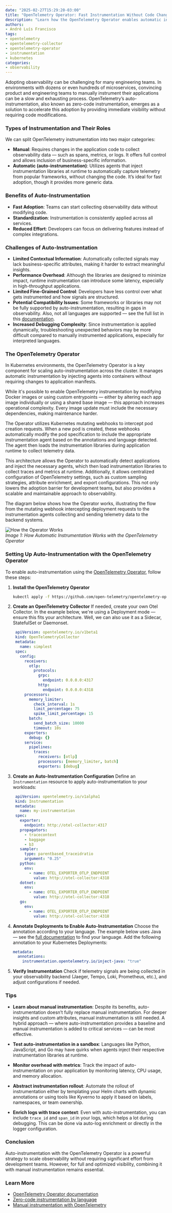 ```yaml
---
date: "2025-02-27T15:29:20-03:00"
title: "OpenTelemetry Operator: Fast Instrumentation Without Code Changes"
description: "Learn how the OpenTelemetry Operator enables automatic instrumentation in Kubernetes applications without changing your code."
authors:
- André Luís Francisco
tags:
- opentelemetry
- opentelemetry-collector
- opentelemetry-operator
- instrumentation
- kubernetes
categories:
- observability
---
```


Adopting observability can be challenging for many engineering teams. In environments with dozens or even hundreds of microservices, convincing product and engineering teams to manually instrument their applications can be a slow and exhausting process. OpenTelemetry’s auto-instrumentation, also known as zero-code instrumentation, emerges as a solution to accelerate this adoption by providing immediate visibility without requiring code modifications.

### Types of Instrumentation and Their Roles

We can split OpenTelemetry instrumentation into two major categories:

- **Manual**: Requires changes in the application code to collect observability data — such as spans, metrics, or logs. It offers full control and allows inclusion of business-specific information.
- **Automatic (auto-instrumentation)**: Utilizes agents that inject instrumentation libraries at runtime to automatically capture telemetry from popular frameworks, without changing the code. It’s ideal for fast adoption, though it provides more generic data.

### Benefits of Auto-Instrumentation

- **Fast Adoption**: Teams can start collecting observability data without modifying code.
- **Standardization**: Instrumentation is consistently applied across all services.
- **Reduced Effort**: Developers can focus on delivering features instead of complex integrations.

### Challenges of Auto-Instrumentation

- **Limited Contextual Information**: Automatically collected signals may lack business-specific attributes, making it harder to extract meaningful insights.
- **Performance Overhead**: Although the libraries are designed to minimize impact, runtime instrumentation can introduce some latency, especially in high-throughput applications.
- **Limited Fine-Grained Control**: Developers have less control over what gets instrumented and how signals are structured.
- **Potential Compatibility Issues**: Some frameworks or libraries may not be fully supported by auto-instrumentation, resulting in gaps in observability. Also, not all languages are supported — see the full list in this [documentation](https://opentelemetry.io/docs/zero-code/).
- **Increased Debugging Complexity**: Since instrumentation is applied dynamically, troubleshooting unexpected behaviors may be more difficult compared to manually instrumented applications, especially for interpreted languages.

### The OpenTelemetry Operator

In Kubernetes environments, the OpenTelemetry Operator is a key component for scaling auto-instrumentation across the cluster. It manages automatic instrumentation by injecting agents into containers without requiring changes to application manifests.

While it's possible to enable OpenTelemetry instrumentation by modifying Docker images or using custom entrypoints — either by altering each app image individually or using a shared base image — this approach increases operational complexity. Every image update must include the necessary dependencies, making maintenance harder.

The Operator utilizes Kubernetes mutating webhooks to intercept pod creation requests. When a new pod is created, these webhooks automatically modify the pod specification to include the appropriate instrumentation agent based on the annotations and language detected. The agent then loads the instrumentation libraries during application runtime to collect telemetry data.

This architecture allows the Operator to automatically detect applications and inject the necessary agents, which then load instrumentation libraries to collect traces and metrics at runtime. Additionally, it allows centralized configuration of OpenTelemetry settings, such as custom sampling strategies, attribute enrichment, and export configurations. This not only lowers the adoption barrier for development teams, but also provides a scalable and maintainable approach to observability.

The diagram below shows how the Operator works, illustrating the flow from the mutating webhook intercepting deployment requests to the instrumentation agents collecting and sending telemetry data to the backend systems.

![How the Operator Works](assets/how-otel-operator-works.png)  
_Image 1: How Automatic Instrumentation Works with the OpenTelemetry Operator_

### Setting Up Auto-Instrumentation with the OpenTelemetry Operator

To enable auto-instrumentation using the [OpenTelemetry Operator](https://github.com/open-telemetry/opentelemetry-operator), follow these steps:

1. **Install the OpenTelemetry Operator**
   ```sh
   kubectl apply -f https://github.com/open-telemetry/opentelemetry-operator/releases/latest/download/opentelemetry-operator.yaml
   ```

2. **Create an OpenTelemetry Collector**
   If needed, create your own Otel Collector. In the example below, we're using a Deployment mode — ensure this fits your architecture. Well, we can also use it as a Sidecar, StatefulSet or Daemonset.
   ```yaml
    apiVersion: opentelemetry.io/v1beta1
    kind: OpenTelemetryCollector
    metadata:
      name: simplest
    spec:
      config:
        receivers:
          otlp:
            protocols:
              grpc:
                endpoint: 0.0.0.0:4317
              http:
                endpoint: 0.0.0.0:4318
        processors:
          memory_limiter:
            check_interval: 1s
            limit_percentage: 75
            spike_limit_percentage: 15
          batch:
            send_batch_size: 10000
            timeout: 10s  
        exporters:
          debug: {} 
        service:
          pipelines:
            traces:
              receivers: [otlp]
              processors: [memory_limiter, batch]
              exporters: [debug]
   ```

3. **Create an Auto-Instrumentation Configuration**
   Define an `Instrumentation` resource to apply auto-instrumentation to your workloads:
   ```yaml
    apiVersion: opentelemetry.io/v1alpha1
    kind: Instrumentation
    metadata:
      name: my-instrumentation
    spec:
      exporter:
        endpoint: http://otel-collector:4317
      propagators:
        - tracecontext
        - baggage
        - b3
      sampler:
        type: parentbased_traceidratio
        argument: "0.25"
      python:
        env:
          - name: OTEL_EXPORTER_OTLP_ENDPOINT
            value: http://otel-collector:4318
      dotnet:
        env:
          - name: OTEL_EXPORTER_OTLP_ENDPOINT
            value: http://otel-collector:4318
      go:
        env:
          - name: OTEL_EXPORTER_OTLP_ENDPOINT
            value: http://otel-collector:4318
   ```

4. **Annotate Deployments to Enable Auto-Instrumentation**
   Choose the annotation according to your language. The example below uses Java — see the [full documentation](https://github.com/open-telemetry/opentelemetry-operator?tab=readme-ov-file#opentelemetry-auto-instrumentation-injection) to find your language. Add the following annotation to your Kubernetes Deployments:
   ```yaml
   metadata:
     annotations:
       instrumentation.opentelemetry.io/inject-java: "true"
   ```

5. **Verify Instrumentation**
   Check if telemetry signals are being collected in your observability backend (Jaeger, Tempo, Loki, Prometheus, etc.), and adjust configurations if needed.

### Tips

- **Learn about manual instrumentation**: Despite its benefits, auto-instrumentation doesn’t fully replace manual instrumentation. For deeper insights and custom attributes, manual instrumentation is still needed. A hybrid approach — where auto-instrumentation provides a baseline and manual instrumentation is added to critical services — can be most effective.

- **Test auto-instrumentation in a sandbox**: Languages like Python, JavaScript, and Go may have quirks when agents inject their respective instrumentation libraries at runtime.

- **Monitor overhead with metrics**: Track the impact of auto-instrumentation on your application by monitoring latency, CPU usage, and memory allocation.

- **Abstract instrumentation rollout**: Automate the rollout of instrumentation either by templating your Helm charts with dynamic annotations or using tools like Kyverno to apply it based on labels, namespaces, or team ownership.

- **Enrich logs with trace context**: Even with auto-instrumentation, you can include `trace_id` and `span_id` in your logs, which helps a lot during debugging. This can be done via auto-log enrichment or directly in the logger configuration.

### Conclusion

Auto-instrumentation with the OpenTelemetry Operator is a powerful strategy to scale observability without requiring significant effort from development teams. However, for full and optimized visibility, combining it with manual instrumentation remains essential.

### Learn More

- [OpenTelemetry Operator documentation](https://github.com/open-telemetry/opentelemetry-operator)
- [Zero-code instrumentation by language](https://opentelemetry.io/docs/zero-code/)
- [Manual instrumentation with OpenTelemetry](https://opentelemetry.io/docs/instrumentation/)
